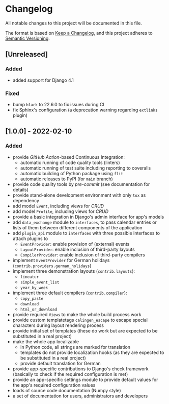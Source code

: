 # Changelog
All notable changes to this project will be documented in this file.

The format is based on [Keep a Changelog](https://keepachangelog.com/en/1.0.0/),
and this project adheres to [Semantic Versioning](https://semver.org/spec/v2.0.0.html).

## [Unreleased]
### Added
- added support for Django 4.1

### Fixed
- bump ``black`` to 22.6.0 to fix issues during CI
- fix Sphinx's configuration (a deprecation warning regarding ``extlinks``
  plugin)

## [1.0.0] - 2022-02-10
### Added
- provide _GitHub Action_-based Continuous Integration:
  - automatic running of code quality tools (linters)
  - automatic running of test suite including reporting to coveralls
  - automatic building of Python package using ``flit``
  - automatic releases to PyPI (for ``main`` branch)
- provide code quality tools by _pre-commit_ (see documentation for details)
- provide stand-alone development environment with only ``tox`` as dependency
- add model ``Event``, including views for _CRUD_
- add model ``Profile``, including views for _CRUD_
- provide a basic integration in Django's admin interface for app's models
- add ``data_exchange`` module to ``interfaces``, to pass calendar entries or
  lists of them between different components of the application
- add ``plugin_api`` module to ``interfaces`` with three possible interfaces to
  attach plugins to
  - ``EventProvider``: enable provision of (external) events
  - ``LayoutProvider``: enable inclusion of third-party layouts
  - ``CompilerProvider``: enable inclusion of third-party compilers
- implement ``EventProvider`` for German holidays
  (``contrib.providers.german_holidays``)
- implement three demonstration layouts (``contrib.layouts``):
  - ``lineatur``
  - ``simple_event_list``
  - ``year_by_week``
- implement three default compilers (``contrib.compiler``):
  - ``copy_paste``
  - ``download``
  - ``html_or_download``
- provide required ``Views`` to make the whole build process work
- provide custom templatetags ``calingen_escape`` to escape special characters
  during layout rendering process
- provide initial set of templates (these do work but are expected to be
  substituted in a real project)
- make the whole app localizable
  - in Python code, all strings are marked for translation
  - templates do not provide localization hooks (as they are expected to be
    substituted in a real project)
  - provide default translation for German
- provide app-specific contributions to Django's check framework (basically to
  check if the required configuration is met)
- provide an app-specific settings module to provide default values for the
  app's required configuration values
- loads of source code documentation (Numpy style)
- a set of documentation for users, administrators and developers


<!--
### Added
### Changed
### Deprecated
### Removed
### Fixed
### Security
-->
